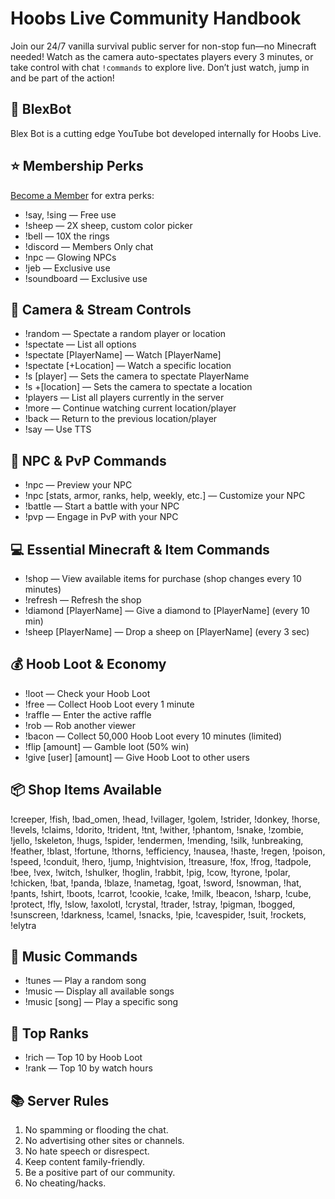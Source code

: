 # Hoobs Live Community Handbook

Join our 24/7 vanilla survival public server for non-stop fun—no Minecraft needed! Watch as the camera auto-spectates players every 3 minutes, or take control with chat `!commands` to explore live. Don’t just watch, jump in and be part of the action!

## 🤖 BlexBot
Blex Bot is a cutting edge YouTube bot developed internally for Hoobs Live.

## ⭐ Membership Perks
[Become a Member](https://www.youtube.com/@HoobsLive/join) for extra perks:

- !say, !sing — Free use
- !sheep — 2X sheep, custom color picker
- !bell — 10X the rings
- !discord — Members Only chat
- !npc — Glowing NPCs
- !jeb — Exclusive use
- !soundboard — Exclusive use

## 🎥 Camera & Stream Controls
- !random — Spectate a random player or location
- !spectate — List all options
- !spectate [PlayerName] — Watch [PlayerName]
- !spectate [+Location] — Watch a specific location
- !s [player] — Sets the camera to spectate PlayerName
- !s +[location] — Sets the camera to spectate a location
- !players — List all players currently in the server
- !more — Continue watching current location/player
- !back — Return to the previous location/player
- !say — Use TTS

## 👤 NPC & PvP Commands
- !npc — Preview your NPC
- !npc [stats, armor, ranks, help, weekly, etc.] — Customize your NPC
- !battle — Start a battle with your NPC
- !pvp — Engage in PvP with your NPC

## 💻 Essential Minecraft & Item Commands
- !shop — View available items for purchase (shop changes every 10 minutes)
- !refresh — Refresh the shop
- !diamond [PlayerName] — Give a diamond to [PlayerName] (every 10 min)
- !sheep [PlayerName] — Drop a sheep on [PlayerName] (every 3 sec)

## 💰 Hoob Loot & Economy
- !loot — Check your Hoob Loot
- !free — Collect Hoob Loot every 1 minute
- !raffle — Enter the active raffle
- !rob — Rob another viewer
- !bacon — Collect 50,000 Hoob Loot every 10 minutes (limited)
- !flip [amount] — Gamble loot (50% win)
- !give [user] [amount] — Give Hoob Loot to other users

## 📦 Shop Items Available
!creeper, !fish, !bad_omen, !head, !villager, !golem, !strider, !donkey, !horse, !levels, !claims, !dorito, !trident, !tnt, !wither, !phantom, !snake, !zombie, !jello, !skeleton, !hugs, !spider, !endermen, !mending, !silk, !unbreaking, !feather, !blast, !fortune, !thorns, !efficiency, !nausea, !haste, !regen, !poison, !speed, !conduit, !hero, !jump, !nightvision, !treasure, !fox, !frog, !tadpole, !bee, !vex, !witch, !shulker, !hoglin, !rabbit, !pig, !cow, !tyrone, !polar, !chicken, !bat, !panda, !blaze, !nametag, !goat, !sword, !snowman, !hat, !pants, !shirt, !boots, !carrot, !cookie, !cake, !milk, !beacon, !sharp, !cube, !protect, !fly, !slow, !axolotl, !crystal, !trader, !stray, !pigman, !bogged, !sunscreen, !darkness, !camel, !snacks, !pie, !cavespider, !suit, !rockets, !elytra

## 🎵 Music Commands
- !tunes — Play a random song
- !music — Display all available songs
- !music [song] — Play a specific song

## 🥇 Top Ranks
- !rich — Top 10 by Hoob Loot
- !rank — Top 10 by watch hours

## 📚 Server Rules
1. No spamming or flooding the chat.
2. No advertising other sites or channels.
3. No hate speech or disrespect.
4. Keep content family-friendly.
5. Be a positive part of our community.
6. No cheating/hacks.

